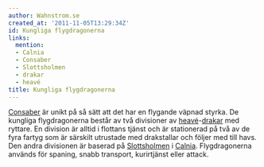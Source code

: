 ```yaml
---
author: Wahnstrom.se
created_at: '2011-11-05T13:29:34Z'
id: Kungliga flygdragonerna
links:
  mention:
  - Calnia
  - Consaber
  - Slottsholmen
  - drakar
  - heavé
title: Kungliga flygdragonerna
---
```


[Consaber] är unikt på så sätt att det har en flygande väpnad styrka. De kungliga flygdragonerna
består av två divisioner av [heavé]-[drakar] med ryttare. En division är alltid i flottans tjänst
och är stationerad på två av de fyra fartyg som är särskilt utrustade med drakstallar och följer med
till havs. Den andra divisionen är baserad på [Slottsholmen] i [Calnia]. Flygdragonerna används för
spaning, snabb transport, kurirtjänst eller attack.

  [Consaber]: Consaber
  [heavé]: heavé
  [drakar]: drakar
  [Slottsholmen]: Slottsholmen
  [Calnia]: Calnia